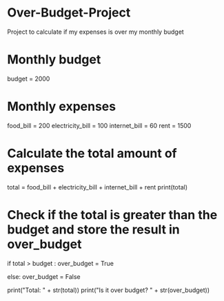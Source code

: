 # Over-Budget-Project
Project to calculate if my expenses is over my monthly budget

# Monthly budget
budget = 2000

# Monthly expenses
food_bill = 200
electricity_bill = 100
internet_bill = 60
rent = 1500

# Calculate the total amount of expenses
total = food_bill + electricity_bill + internet_bill + rent
print(total)

# Check if the total is greater than the budget and store the result in over_budget
if total > budget :
  over_budget = True

else:
  over_budget = False



print("Total: " + str(total))
print("Is it over budget? " + str(over_budget))
